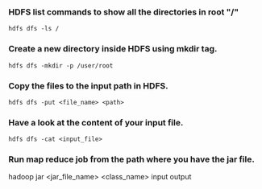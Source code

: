 ### HDFS list commands to show all the directories in root "/"
```shell
hdfs dfs -ls /
```

### Create a new directory inside HDFS using mkdir tag.
```shell
hdfs dfs -mkdir -p /user/root
```
### Copy the files to the input path in HDFS.

```shell
hdfs dfs -put <file_name> <path>
```
### Have a look at the content of your input file.
```shell
hdfs dfs -cat <input_file>
```
### Run map reduce job from the path where you have the jar file.
hadoop jar <jar_file_name> <class_name> input output

